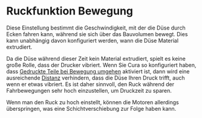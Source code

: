 Ruckfunktion Bewegung
====
Diese Einstellung bestimmt die Geschwindigkeit, mit der die Düse durch Ecken fahren kann, während sie sich über das Bauvolumen bewegt. Dies kann unabhängig davon konfiguriert werden, wann die Düse Material extrudiert.

Da die Düse während dieser Zeit kein Material extrudiert, spielt es keine große Rolle, dass der Drucker vibriert. Wenn Sie Cura so konfiguriert haben, dass [Gedruckte Teile bei Bewegung umgehen](../travel/travel_avoid_other_parts.md) aktiviert ist, dann wird eine ausreichende [Distanz](../travel/travel_avoid_distance.md) verhindern, dass die Düse Ihren Druck trifft, auch wenn er etwas vibriert. Es ist daher sinnvoll, den Ruck während der Fahrbewegungen sehr hoch einzustellen, um Druckzeit zu sparen.

Wenn man den Ruck zu hoch einstellt, können die Motoren allerdings überspringen, was eine Schichtverschiebung zur Folge haben kann.